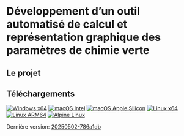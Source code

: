 # Développement d’un outil automatisé de calcul et représentation graphique des paramètres de chimie verte

## Le projet

## Téléchargements

[![Windows x64](https://img.shields.io/badge/Windows%20x64-Télécharger-blue)](https://github.com/haleczander/AP4_PROJET_RECHERCHE/releases/latest/download/myapp-20250502-786a1db-windows-x64.exe)
[![macOS Intel](https://img.shields.io/badge/macOS%20Intel-Télécharger-blue)](https://github.com/haleczander/AP4_PROJET_RECHERCHE/releases/latest/download/myapp-20250502-786a1db-macos-x64)
[![macOS Apple Silicon](https://img.shields.io/badge/macOS%20Apple%20Silicon-Télécharger-blue)](https://github.com/haleczander/AP4_PROJET_RECHERCHE/releases/latest/download/myapp-20250502-786a1db-macos-arm64)
[![Linux x64](https://img.shields.io/badge/Linux%20x64-Télécharger-blue)](https://github.com/haleczander/AP4_PROJET_RECHERCHE/releases/latest/download/myapp-20250502-786a1db-linux-x64)
[![Linux ARM64](https://img.shields.io/badge/Linux%20ARM64-Télécharger-blue)](https://github.com/haleczander/AP4_PROJET_RECHERCHE/releases/latest/download/myapp-20250502-786a1db-linux-arm64)
[![Alpine Linux](https://img.shields.io/badge/Alpine-Télécharger-blue)](https://github.com/haleczander/AP4_PROJET_RECHERCHE/releases/latest/download/myapp-20250502-786a1db-alpine-x64)

Dernière version: [20250502-786a1db](https://github.com/haleczander/AP4_PROJET_RECHERCHE/releases/tag/20250502-786a1db)
